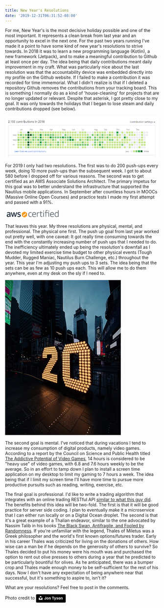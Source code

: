 ```yaml
---
title: New Year's Resolutions
date: '2019-12-31T06:31:52-08:00'
---
```

For me, New Year's is the most decisive holiday possible and one of the most important.  It represents a clean break from last year and an opportunity to excel in the next one. For the past two years running I've made it a point to have some kind of new year's resolutions to strive towards.  In 2018 it was to learn a new programming language (Kotlin), a new framework (Jetpack), and to make a meaningful contribution to Github at least once per day.  The idea being that daily contributions meant daily improvement in my craft.  What was particularly nice about the last resolution was that the accountability device was embedded directly into my profile on the Github website.  If I failed to make a contribution it was recorded for time immemorial.  What I didn't realize is that if I deleted a repository Github removes the contributions from your tracking board. This is something I normally do as a kind of 'house-cleaning' for projects that are no longer updated or relevant. Despite that asterisk, I got pretty close to my goal.  It was only towards the holidays that I began to lose steam and daily contributions dropped (see below).


![GitHub contributions map](/assets/images/contributions.png)

For 2019 I only had two resolutions.  The first was to do 200 push-ups every week, doing 10 more push-ups than the subsequent week.  I got to about 580 before I dropped off for various reasons.  The second was to get certified as an AWS Associate  Solutions Architect.  The primary impetus for this goal was to better understand the infrastructure that supported the Nautilus mobile applications.  In September after countless hours in MOOCs (Massive Online Open Courses) and practice tests I made my first attempt and passed with a 91%.   

![AWS Flair](/assets/images/awsflair.png)

That leaves this year.  My three resolutions are physical, mental, and professional.  The physical one first.  The push up goal from last year worked out pretty well, with one caveat:  It got really time consuming towards the end with the constantly increasing number of push ups that I needed to do. The inefficiency ultimately ended up being the resolution's downfall as I devoted my limited exercise time budget to other physical events (Tough Mudder, Rugged Maniac, Nautilus Burn Challenge, etc.)  throughout the year.  This year I'm adjusting my push ups to 3 sets.  The idea being that the sets can be as few as 10 push ups each. This will  allow me to do them anywhere, even at my desk on the sly if I need to.  


![2020](/assets/images/2020.jpg)

The second goal is mental.  I've noticed that during vacations I tend to increase my consumption of digital products, namely video games.  According to a report by the Council on Science and Public Health titled\
<a href="https://psychcentral.com/blog/images/csaph12a07.pdf">The Addictive
 Potential of Video Games</a>, 14 hours is considered to be "heavy use" of video games, with 6.8 and 7.6 hours weekly to be the average.  So in an effort to tamp down I plan to install a screen time application on my desktop to limit my gaming to 7 hours a week.  The idea being that if I limit my screen time I'll have more time to pursue more productive pursuits such as reading, writing, exercise, etc.

The final goal is professional.  I'd like to write a trading algorithm that integrates with an online trading RESTful API <a href="https://www.strategic-options.com/insight/2019/06/13/the-best-and-worst-stock-and-option-trading-apis/"> similar to what this guy did</a>.  The benefits behind this idea will be two-fold.  The first is that it will be good practice for server side coding. I plan to eventually make it a microservice that I can either run locally or on a Digital Ocean droplet. The second is that it's a great example of a Thalian endeavor, similar to the one advocated by Nassim Talib in his books <a href="https://www.amazon.com/Incerto-Fooled-Randomness-Procrustes-Antifragile/dp/0399590455/ref=sr_1_1?s=books&ie=UTF8&qid=1478542991&sr=1-1&keywords=incerto">  The Black Swan, Antifragile, and Fooled by Randomness</a>.  If you're unfamiliar with the legend, Thales of Miletus was a Greek philosopher and the world's first known options/futures trader.  Early in his career Thales was criticized for living on the donations of others.  How wise can a man be if he depends on the generosity of others to survive?  So Thales decided to put his money were his mouth was and purchased the option to rent out olive presses to others during a year that he predicted to be particularly bountiful for olives.  As he anticipated, there was a bumper crop and Thales made enough money to be self-sufficient for the rest of his days.  Now I don't have any expectation of being anywhere near that successful, but it's something to aspire to, isn't it?

What are your resolutions?  Feel free to post in the comments.  

Photo credit to <a style="background-color:black;color:white;text-decoration:none;padding:4px 6px;font-family:-apple-system, BlinkMacSystemFont, &quot;San Francisco&quot;, &quot;Helvetica Neue&quot;, Helvetica, Ubuntu, Roboto, Noto, &quot;Segoe UI&quot;, Arial, sans-serif;font-size:12px;font-weight:bold;line-height:1.2;display:inline-block;border-radius:3px" href="https://unsplash.com/@jontyson?utm_medium=referral&amp;utm_campaign=photographer-credit&amp;utm_content=creditBadge" target="_blank" rel="noopener noreferrer" title="Download free do whatever you want high-resolution photos from Jon Tyson"><span style="display:inline-block;padding:2px 3px"><svg xmlns="http://www.w3.org/2000/svg" style="height:12px;width:auto;position:relative;vertical-align:middle;top:-2px;fill:white" viewBox="0 0 32 32"><title>unsplash-logo</title><path d="M10 9V0h12v9H10zm12 5h10v18H0V14h10v9h12v-9z"></path></svg></span><span style="display:inline-block;padding:2px 3px">Jon Tyson</span></a>
